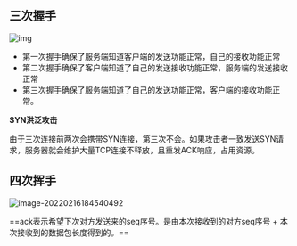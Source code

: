 ## 三次握手

![img](E:\学习笔记\typora\img\KZWJ3]10{MMKQV21J3AYF26.png)

- 第一次握手确保了服务端知道客户端的发送功能正常，自己的接收功能正常
- 第二次握手确保了客户端知道了自己的发送接收功能正常，服务端的发送接收正常
- 第三次握手确保了服务端知道了自己的发送功能正常，客户端的接收功能正常。

**SYN洪泛攻击**

由于三次连接前两次会携带SYN连接，第三次不会。如果攻击者一致发送SYN请求，服务器就会维护大量TCP连接不释放，且重发ACK响应，占用资源。

## 四次挥手

![image-20220216184540492](E:\学习笔记\typora\img\image-20220216184540492.png)

==ack表示希望下次对方发送来的seq序号。是由本次接收到的对方seq序号 + 本次接收到的数据包长度得到的。==

